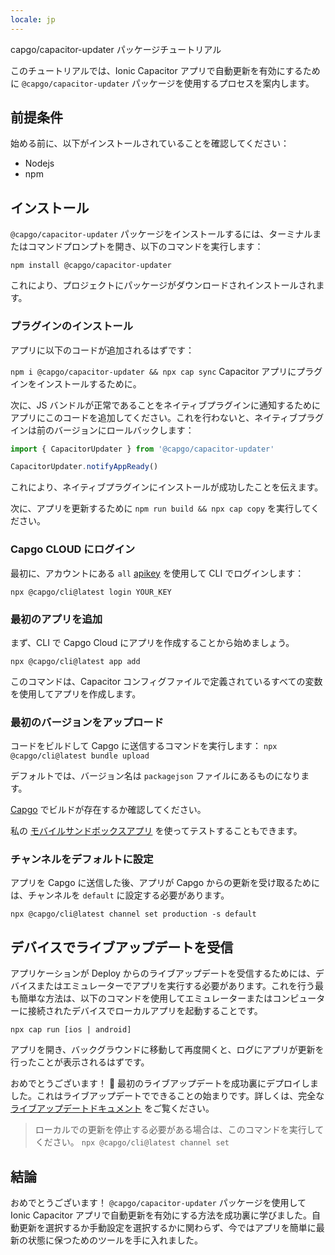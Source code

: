 ```yaml
---
locale: jp
---
```


capgo/capacitor-updater パッケージチュートリアル

このチュートリアルでは、Ionic Capacitor アプリで自動更新を有効にするために `@capgo/capacitor-updater` パッケージを使用するプロセスを案内します。

## 前提条件

始める前に、以下がインストールされていることを確認してください：

- Nodejs
- npm

## インストール

`@capgo/capacitor-updater` パッケージをインストールするには、ターミナルまたはコマンドプロンプトを開き、以下のコマンドを実行します：

```
npm install @capgo/capacitor-updater
```

これにより、プロジェクトにパッケージがダウンロードされインストールされます。

### プラグインのインストール

アプリに以下のコードが追加されるはずです：

`npm i @capgo/capacitor-updater && npx cap sync`
Capacitor アプリにプラグインをインストールするために。

次に、JS バンドルが正常であることをネイティブプラグインに通知するためにアプリにこのコードを追加してください。これを行わないと、ネイティブプラグインは前のバージョンにロールバックします：

```js
import { CapacitorUpdater } from '@capgo/capacitor-updater'

CapacitorUpdater.notifyAppReady()
```

これにより、ネイティブプラグインにインストールが成功したことを伝えます。

次に、アプリを更新するために `npm run build && npx cap copy` を実行してください。

### Capgo CLOUD にログイン

最初に、アカウントにある `all` [apikey](https://webcapgoapp/dashboard/apikeys/) を使用して CLI でログインします：

`npx @capgo/cli@latest login YOUR_KEY`

### 最初のアプリを追加

まず、CLI で Capgo Cloud にアプリを作成することから始めましょう。

`npx @capgo/cli@latest app add`

このコマンドは、Capacitor コンフィグファイルで定義されているすべての変数を使用してアプリを作成します。

### 最初のバージョンをアップロード

コードをビルドして Capgo に送信するコマンドを実行します：
`npx @capgo/cli@latest bundle upload`

デフォルトでは、バージョン名は `packagejson` ファイルにあるものになります。

[Capgo](https://webcapgoapp/) でビルドが存在するか確認してください。

私の [モバイルサンドボックスアプリ](https://capgoapp/app_mobile/) を使ってテストすることもできます。

### チャンネルをデフォルトに設定

アプリを Capgo に送信した後、アプリが Capgo からの更新を受け取るためには、チャンネルを `default` に設定する必要があります。

`npx @capgo/cli@latest channel set production -s default`

## デバイスでライブアップデートを受信

アプリケーションが Deploy からのライブアップデートを受信するためには、デバイスまたはエミュレーターでアプリを実行する必要があります。これを行う最も簡単な方法は、以下のコマンドを使用してエミュレーターまたはコンピューターに接続されたデバイスでローカルアプリを起動することです。

    npx cap run [ios | android]

アプリを開き、バックグラウンドに移動して再度開くと、ログにアプリが更新を行ったことが表示されるはずです。

おめでとうございます！ 🎉 最初のライブアップデートを成功裏にデプロイしました。これはライブアップデートでできることの始まりです。詳しくは、完全な [ライブアップデートドキュメント](/docs/plugin/cloud-mode/getting-started/) をご覧ください。

> ローカルでの更新を停止する必要がある場合は、このコマンドを実行してください。
`npx @capgo/cli@latest channel set`

## 結論

おめでとうございます！ `@capgo/capacitor-updater` パッケージを使用して Ionic Capacitor アプリで自動更新を有効にする方法を成功裏に学びました。自動更新を選択するか手動設定を選択するかに関わらず、今ではアプリを簡単に最新の状態に保つためのツールを手に入れました。